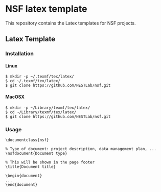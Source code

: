 # NSF latex template #

This repository contains the Latex templates for NSF projects.

## Latex Template ##

### Installation ###

#### Linux ####

    $ mkdir -p ~/.texmf/tex/latex/
    $ cd ~/.texmf/tex/latex/
    $ git clone https://github.com/NESTLab/nsf.git

#### MacOSX ####

    $ mkdir -p ~/Library/texmf/tex/latex/
    $ cd ~/Library/texmf/tex/latex/
    $ git clone https://github.com/NESTLab/nsf.git

### Usage ###

    \documentclass{nsf}

    % Type of document: project description, data management plan, ...
    \nsfdocument{Document type}
    
    % This will be shown in the page footer
    \title{Document title}
    
    \begin{document}
    ...
    \end{document}
